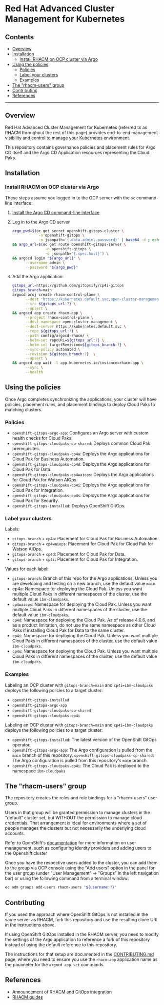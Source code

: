 # Red Hat Advanced Cluster Management for Kubernetes

## Contents

- [Overview](#overview)
- [Installation](#installation)
  * [Install RHACM on OCP cluster via Argo](#install-rhacm-on-ocp-cluster-via-argo)
- [Using the policies](#using-the-policies)
  * [Policies](#policies)
  * [Label your clusters](#label-your-clusters)
  * [Examples](#examples)
- [The "rhacm-users" group](#the--rhacm-users--group)
- [Contributing](#contributing)
- [References](#references)

---

## Overview

Red Hat Advanced Cluster Management for Kubernetes (referred to as RHACM throughout the rest of this page) provides end-to-end management visibility and control to manage your Kubernetes environment.

This repository contains governance policies and placement rules for Argo CD itself and the Argo CD Application resources representing the Cloud Paks.

## Installation


### Install RHACM on OCP cluster via Argo

These steps assume you logged in to the OCP server with the `oc` command-line interface:

1. [Install the Argo CD command-line interface](https://argoproj.github.io/argo-cd/cli_installation/)

1. Log in to the Argo CD server

   ```sh
   argo_pwd=$(oc get secret openshift-gitops-cluster \
               -n openshift-gitops \
               -o jsonpath='{.data.admin\.password}' | base64 -d ; echo ) \
   && argo_url=$(oc get route openshift-gitops-server \
                  -n openshift-gitops \
                  -o jsonpath='{.spec.host}') \
   && argocd login "${argo_url}" \
         --username admin \
         --password "${argo_pwd}"
   ```

1. Add the Argo application:

   ```sh
   gitops_url=https://github.com/gitopsify/cp4i-gitops
   gitops_branch=main
   argocd proj create rhacm-control-plane \
         --dest "https://kubernetes.default.svc,open-cluster-management" \
         --src ${gitops_url:?} \
         --upsert \
   && argocd app create rhacm-app \
         --project rhacm-control-plane \
         --dest-namespace open-cluster-management \
         --dest-server https://kubernetes.default.svc \
         --repo ${gitops_url:?} \
         --path config/argocd-rhacm/ \
         --helm-set repoURL=${gitops_url:?} \
         --helm-set targetRevision=${gitops_branch:?} \
         --sync-policy automated \
         --revision ${gitops_branch:?}  \
         --upsert \
   && argocd app wait -l app.kubernetes.io/instance=rhacm-app \
         --sync \
         --health
   ```


## Using the policies

Once Argo completes synchronizing the applications, your cluster will have policies, placement rules, and placement bindings to deploy Cloud Paks to matching clusters.

### Policies

- `openshift-gitops-argo-app`: Configures an Argo server with custom health checks for Cloud Paks.
- `openshift-gitops-cloudpaks-cp-shared`: Deploys common Cloud Pak prerequisites.
- `openshift-gitops-cloudpaks-cp4a`: Deploys the Argo applications for Cloud Pak for Business Automation.
- `openshift-gitops-cloudpaks-cp4d`: Deploys the Argo applications for Cloud Pak for Data.
- `openshift-gitops-cloudpaks-cp4waiops`: Deploys the Argo applications for Cloud Pak for Watson AIOps.
- `openshift-gitops-cloudpaks-cp4i`: Deploys the Argo applications for Cloud Pak for Integration.
- `openshift-gitops-cloudpaks-cp4s`: Deploys the Argo applications for Cloud Pak for Security.
- `openshift-gitops-installed`: Deploys OpenShift GitOps.

### Label your clusters

Labels:

- `gitops-branch` + `cp4a`: Placement for Cloud Pak for Business Automation.
- `gitops-branch` + `cp4waiops`: Placement for Cloud Pak  for Cloud Pak for Watson AIOps.
- `gitops-branch` + `cp4d`: Placement for Cloud Pak for Data.
- `gitops-branch` + `cp4i`: Placement for Cloud Pak for Integration.

Values for each label:

- `gitops-branch`: Branch of this repo for the Argo applications. Unless you are developing and testing on a new branch, use the default value `main`.
- cp4a: Namespace for deploying the Cloud Pak. Unless you want multiple Cloud Paks in different namespaces of the cluster, use the default value `ibm-cloudpaks`.
- `cp4waiops`: Namespace for deploying the Cloud Pak. Unless you want multiple Cloud Paks in different namespaces of the cluster, use the default value `ibm-cloudpaks`.
- `cp4d`: Namespace for deploying the Cloud Pak. As of release 4.0.6, and as a product limitation, do not use the same namespace as other Cloud Paks if installing  Cloud Pak for Data to the same cluster.
- `cp4i`: Namespace for deploying the Cloud Pak. Unless you want multiple Cloud Paks in different namespaces of the cluster, use the default value `ibm-cloudpaks`.
- `cp4s`: Namespace for deploying the Cloud Pak. Unless you want multiple Cloud Paks in different namespaces of the cluster, use the default value `ibm-cloudpaks`.

### Examples

Labeling an OCP cluster with `gitops-branch=main` and `cp4i=ibm-cloudpaks` deploys the following policies to a target cluster:

- `openshift-gitops-installed`
- `openshift-gitops-argo-app`
- `openshift-gitops-cloudpaks-cp-shared`
- `openshift-gitops-cloudpaks-cp4i`

Labeling an OCP cluster with `gitops-branch=main` and `cp4i=ibm-cloudpaks` deploys the following policies to a target cluster:

- `openshift-gitops-installed`: The latest version of the OpenShift GitOps operator.
- `openshift-gitops-argo-app`: The Argo configuration is pulled from the `main` branch of this repository.
`openshift-gitops-cloudpaks-cp-shared`: The Argo configuration is pulled from this repository's `main` branch.
- `openshift-gitops-cloudpaks-cp4i`: The Cloud Pak is deployed to the namespace `ibm-cloudpaks`

## The "rhacm-users" group

The repository creates the roles and role bindings for a "rhacm-users" user group.

Users in that group will be granted permission to manage clusters in the "default" cluster set, but WITHOUT the permission to manage cloud credentials. That arrangement is ideal for environments where a set of people manages the clusters but not necessarily the underlying cloud accounts.

Refer to OpenShift's [documentation](https://docs.openshift.com/container-platform/4.11/post_installation_configuration/preparing-for-users.html) for more information on user management, such as configuring identity providers and adding users to the Openshift cluster

Once you have the respective users added to the cluster, you can add them to the group via OCP console using the "Add users" option in the panel for the user group (under "User Management" -> "Groups" in the left navigation bar) or using the following command from a terminal window:

```sh
oc adm groups add-users rhacm-users "${username:?}"
```


## Contributing

If you used the approach where OpenShift GitOps is not installed in the same server as RHACM, fork this repository and use the resulting clone URI in the instructions above.

If using OpenShift GitOps installed in the RHACM server, you need to modify the settings of the Argo application to reference a fork of this repository instead of using the default reference to this repository.

The instructions for that setup are documented in the [CONTRIBUTING.md](../CONTRIBUTING.md) page, where you need to ensure you use the `rhacm-app` application name as the parameter for the `argocd app set` commands.

## References

- [Announcement of RHACM and GitOps integration](https://cloud.redhat.com/blog/red-hat-advanced-cluster-management-with-openshift-gitops)
- [RHACM guides](https://access.redhat.com/documentation/en-us/red_hat_advanced_cluster_management_for_kubernetes)
